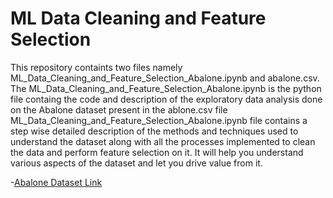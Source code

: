 # ML Data Cleaning and Feature Selection
This repository containts two files namely ML_Data_Cleaning_and_Feature_Selection_Abalone.ipynb and abalone.csv.
The ML_Data_Cleaning_and_Feature_Selection_Abalone.ipynb is the python file containg the code and description of the exploratory data analysis done on the Abalone dataset present in the ablone.csv file
ML_Data_Cleaning_and_Feature_Selection_Abalone.ipynb file contains a step wise detailed description of the methods and techniques used to understand the dataset along with all the processes implemented to clean the data and perform feature selection on it.
It will help you understand various aspects of the dataset and let you drive value from it.

-[Abalone Dataset Link](https://www.kaggle.com/datasets/rodolfomendes/abalone-dataset?resource=download)
